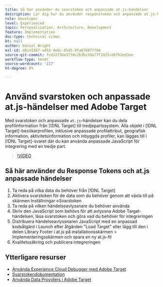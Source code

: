 ```yaml
---
title: Så här använder du svarstoken och anpassade at.js-händelser
description: Lär dig hur du använder responstoken och anpassade at.js-händelser för att dela profilinformation från Target till tredjepartssystem.
role: Developer
level: Experienced
topic: Personalization, Architecture, Development
feature: Implementation
doc-type: technical video
kt: null
author: Daniel Wright
exl-id: d6ce5367-a453-4e6c-8545-9fa676977f04
source-git-commit: fcd2273ba373dc2b3bc59a77f1925cdb7b2ed3ee
workflow-type: tm+mt
source-wordcount: '217'
ht-degree: 0%

---
```


# Använd svarstoken och anpassade at.js-händelser med Adobe Target

Med svarstoken och anpassade `at.js`-händelser kan du dela profilinformation från [!DNL Target] till tredjepartssystem. Alla objekt i [!DNL Target]-besökarprofilen, inklusive anpassade profilattribut, geografisk information, aktivitetsinformation och inbyggda profiler, kan läggas till i [!DNL Target]-svaret där du kan använda anpassade JavaScript för integrering med en tredje part.

>[!VIDEO](https://video.tv.adobe.com/v/23253/?quality=12)

## Så här använder du Response Tokens och at.js anpassade händelser

1. Ta reda på vilka data du behöver från [!DNL Target]
1. Aktivera svarstoken för de data som du behöver genom att växla till på skärmen Inställningar->Svarstoken
1. Ta reda på vilken händelseavlyssnare du behöver använda
1. Skriv den JavaScript som behövs för att avlyssna Adobe Target-händelsen, läsa svarstoken och göra vad du behöver för integreringen
1. Distribuera händelseavlyssnaren JavaScript med en anpassad kodsåtgärd i Launch efter åtgärden &quot;Load Target&quot; eller lägg till den i delen Library Footer i at.js på installationsskärmen > Implementeringsskärmen och spara en ny at.js-fil
1. Kvalitetssäkring och publicera integreringen

## Ytterligare resurser

* [Använda Experience Cloud Debugger med Adobe Target](../troubleshooting/troubleshoot-with-the-experience-cloud-debugger.md)
* [Svarstokendokumentation](https://experienceleague.adobe.com/docs/target/using/administer/response-tokens.html?lang=sv-SE)
* [Använda Data Providers i Adobe Target](use-data-providers-to-integrate-third-party-data.md)
